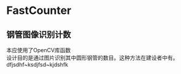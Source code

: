 # FastCounter
钢管图像识别计数
-
本应使用了OpenCV库函数<br>
设计目的是通过图片识别其中圆形钢管的数目。这种方法在建设者中有。
dfjsdhf~ksdjfsd~kjdshfk 
